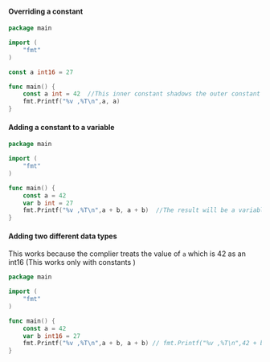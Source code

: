 #### Overriding a constant
```go
package main

import (
	"fmt"
)

const a int16 = 27

func main() {
	const a int = 42  //This inner constant shadows the outer constant
	fmt.Printf("%v ,%T\n",a, a)
}

```
#### Adding a constant to a variable
```go
package main

import (
	"fmt"
)

func main() {
	const a = 42
	var b int = 27 
	fmt.Printf("%v ,%T\n",a + b, a + b)  //The result will be a variable
}
```

#### Adding two different data types
This works because the complier treats the value of `a`  which is 42 as an int16 (This works only with constants )
```go
package main

import (
	"fmt"
)

func main() {
	const a = 42
	var b int16 = 27 
	fmt.Printf("%v ,%T\n",a + b, a + b) // fmt.Printf("%v ,%T\n",42 + b, 42 + b)
}
```

